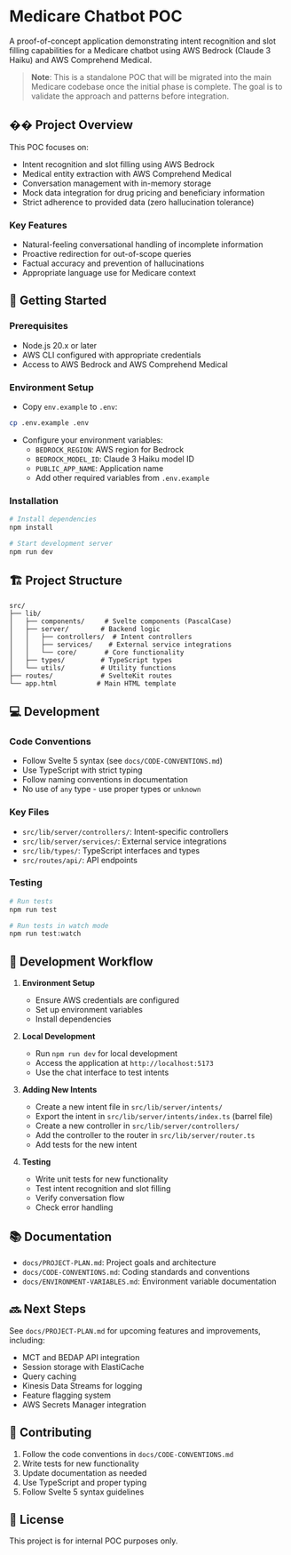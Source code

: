 # Medicare Chatbot POC

A proof-of-concept application demonstrating intent recognition and slot filling capabilities for a Medicare chatbot using AWS Bedrock (Claude 3 Haiku) and AWS Comprehend Medical.

> **Note**: This is a standalone POC that will be migrated into the main Medicare codebase once the initial phase is complete. The goal is to validate the approach and patterns before integration.

## �� Project Overview

This POC focuses on:

- Intent recognition and slot filling using AWS Bedrock
- Medical entity extraction with AWS Comprehend Medical
- Conversation management with in-memory storage
- Mock data integration for drug pricing and beneficiary information
- Strict adherence to provided data (zero hallucination tolerance)

### Key Features

- Natural-feeling conversational handling of incomplete information
- Proactive redirection for out-of-scope queries
- Factual accuracy and prevention of hallucinations
- Appropriate language use for Medicare context

## 🚀 Getting Started

### Prerequisites

- Node.js 20.x or later
- AWS CLI configured with appropriate credentials
- Access to AWS Bedrock and AWS Comprehend Medical

### Environment Setup

- Copy `env.example` to `.env`:

```bash
cp .env.example .env
```

- Configure your environment variables:
  - `BEDROCK_REGION`: AWS region for Bedrock
  - `BEDROCK_MODEL_ID`: Claude 3 Haiku model ID
  - `PUBLIC_APP_NAME`: Application name
  - Add other required variables from `.env.example`

### Installation

```bash
# Install dependencies
npm install

# Start development server
npm run dev
```

## 🏗️ Project Structure

```text
src/
├── lib/
│   ├── components/     # Svelte components (PascalCase)
│   ├── server/        # Backend logic
│   │   ├── controllers/  # Intent controllers
│   │   ├── services/    # External service integrations
│   │   └── core/       # Core functionality
│   ├── types/         # TypeScript types
│   └── utils/         # Utility functions
├── routes/            # SvelteKit routes
└── app.html          # Main HTML template
```

## 💻 Development

### Code Conventions

- Follow Svelte 5 syntax (see `docs/CODE-CONVENTIONS.md`)
- Use TypeScript with strict typing
- Follow naming conventions in documentation
- No use of `any` type - use proper types or `unknown`

### Key Files

- `src/lib/server/controllers/`: Intent-specific controllers
- `src/lib/server/services/`: External service integrations
- `src/lib/types/`: TypeScript interfaces and types
- `src/routes/api/`: API endpoints

### Testing

```bash
# Run tests
npm run test

# Run tests in watch mode
npm run test:watch
```

## 🔄 Development Workflow

1. **Environment Setup**

   - Ensure AWS credentials are configured
   - Set up environment variables
   - Install dependencies

2. **Local Development**

   - Run `npm run dev` for local development
   - Access the application at `http://localhost:5173`
   - Use the chat interface to test intents

3. **Adding New Intents**

   - Create a new intent file in `src/lib/server/intents/`
   - Export the intent in `src/lib/server/intents/index.ts` (barrel file)
   - Create a new controller in `src/lib/server/controllers/`
   - Add the controller to the router in `src/lib/server/router.ts`
   - Add tests for the new intent

4. **Testing**
   - Write unit tests for new functionality
   - Test intent recognition and slot filling
   - Verify conversation flow
   - Check error handling

## 📚 Documentation

- `docs/PROJECT-PLAN.md`: Project goals and architecture
- `docs/CODE-CONVENTIONS.md`: Coding standards and conventions
- `docs/ENVIRONMENT-VARIABLES.md`: Environment variable documentation

## 🔜 Next Steps

See `docs/PROJECT-PLAN.md` for upcoming features and improvements, including:

- MCT and BEDAP API integration
- Session storage with ElastiCache
- Query caching
- Kinesis Data Streams for logging
- Feature flagging system
- AWS Secrets Manager integration

## 🤝 Contributing

1. Follow the code conventions in `docs/CODE-CONVENTIONS.md`
2. Write tests for new functionality
3. Update documentation as needed
4. Use TypeScript and proper typing
5. Follow Svelte 5 syntax guidelines

## 📝 License

This project is for internal POC purposes only.
